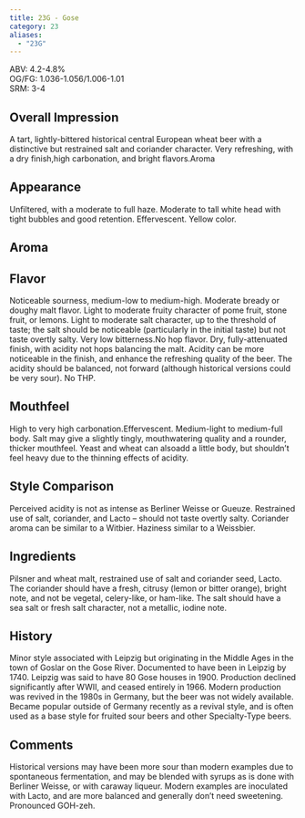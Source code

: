 ```yaml
---
title: 23G - Gose
category: 23
aliases: 
  - "23G"
---
```


ABV: 4.2-4.8%  
OG/FG: 1.036-1.056/1.006-1.01  
SRM: 3-4  

## Overall Impression
A tart, lightly-bittered historical central European wheat beer with a distinctive but restrained salt and coriander character. Very refreshing, with a dry finish,high carbonation, and bright flavors.Aroma

## Appearance
Unfiltered, with a moderate to full haze. Moderate to tall white head with tight bubbles and good retention. Effervescent. Yellow color.

## Aroma


## Flavor
Noticeable sourness, medium-low to medium-high. Moderate bready or doughy malt flavor. Light to moderate fruity character of pome fruit, stone fruit, or lemons. Light to moderate salt character, up to the threshold of taste; the salt should be noticeable (particularly in the initial taste) but not taste overtly salty. Very low bitterness.No hop flavor. Dry, fully-attenuated finish, with acidity not hops balancing the malt. Acidity can be more noticeable in the finish, and enhance the refreshing quality of the beer. The acidity should be balanced, not forward (although historical versions could be very sour). No THP.

## Mouthfeel
High to very high carbonation.Effervescent. Medium-light to medium-full body. Salt may give a slightly tingly, mouthwatering quality and a rounder, thicker mouthfeel. Yeast and wheat can alsoadd a little body, but shouldn’t feel heavy due to the thinning effects of acidity.

## Style Comparison
Perceived acidity is not as intense as Berliner Weisse or Gueuze. Restrained use of salt, coriander, and Lacto – should not taste overtly salty. Coriander aroma can be similar to a Witbier. Haziness similar to a Weissbier.

## Ingredients
Pilsner and wheat malt, restrained use of salt and coriander seed, Lacto. The coriander should have a fresh, citrusy (lemon or bitter orange), bright note, and not be vegetal, celery-like, or ham-like. The salt should have a sea salt or fresh salt character, not a metallic, iodine note.

## History
Minor style associated with Leipzig but originating in the Middle Ages in the town of Goslar on the Gose River. Documented to have been in Leipzig by 1740. Leipzig was said to have 80 Gose houses in 1900. Production declined significantly after WWII, and ceased entirely in 1966. Modern production was revived in the 1980s in Germany, but the beer was not widely available. Became popular outside of Germany recently as a revival style, and is often used as a base style for fruited sour beers and other Specialty-Type beers.

## Comments
Historical versions may have been more sour than modern examples due to spontaneous fermentation, and may be blended with syrups as is done with Berliner Weisse, or with caraway liqueur. Modern examples are inoculated with Lacto, and are more balanced and generally don’t need sweetening. Pronounced GOH-zeh.